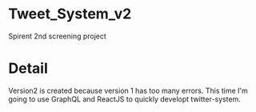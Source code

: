 # Tweet_System_v2
Spirent 2nd screening project

# Detail
Version2 is created because version 1 has too many errors.
This time I'm going to use GraphQL and ReactJS to quickly developt twitter-system.
